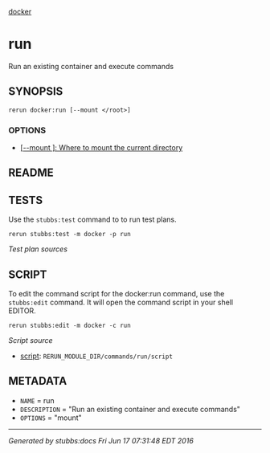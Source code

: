 [docker](../../index.md)
# run 

Run an existing container and execute commands

## SYNOPSIS

    rerun docker:run [--mount </root>]

### OPTIONS

* [   [--mount </root>]: Where to mount the current directory](../../options/mount/index.md)

## README



## TESTS

Use the `stubbs:test` command to to run test plans.

    rerun stubbs:test -m docker -p run

*Test plan sources*



## SCRIPT

To edit the command script for the docker:run command, 
use the `stubbs:edit`
command. It will open the command script in your shell EDITOR.

    rerun stubbs:edit -m docker -c run

*Script source*

* [script](script.md): `RERUN_MODULE_DIR/commands/run/script`

## METADATA

* `NAME` = run
* `DESCRIPTION` = "Run an existing container and execute commands"
* `OPTIONS` = "mount"

----

*Generated by stubbs:docs Fri Jun 17 07:31:48 EDT 2016*

